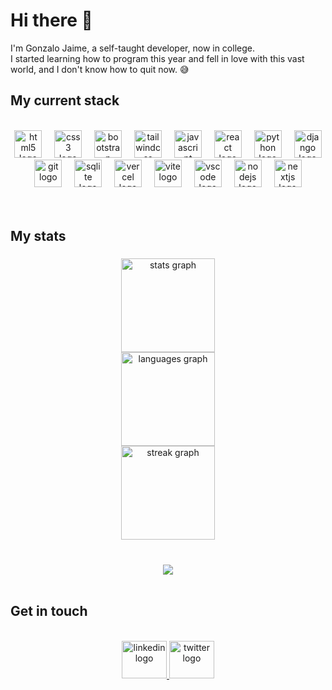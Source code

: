 # Hi there 👋

I'm Gonzalo Jaime, a self-taught developer, now in college.  
I started learning how to program this year and fell in love with this vast world, and I don't know how to quit now. 😅
<br/>

## My current stack
<br/>

<div align="center">
  <img src="https://skillicons.dev/icons?i=html" height="44" alt="html5 logo"  />
  <img width="12" />
  <img src="https://skillicons.dev/icons?i=css" height="44" alt="css3 logo"  />
  <img width="12" />
  <img src="https://skillicons.dev/icons?i=bootstrap" height="44" alt="bootstrap logo"  />
  <img width="12" />
  <img src="https://skillicons.dev/icons?i=tailwind" height="44" alt="tailwindcss logo"  />
  <img width="12" />
  <img src="https://skillicons.dev/icons?i=js" height="44" alt="javascript logo"  />
  <img width="12" />
  <img src="https://skillicons.dev/icons?i=react" height="44" alt="react logo"  />
  <img width="12" />
  <img src="https://skillicons.dev/icons?i=py" height="44" alt="python logo"  />
  <img width="12" />
  <img src="https://skillicons.dev/icons?i=django" height="44" alt="django logo"  />
  <img width="12" />
  <br/>
  <img src="https://skillicons.dev/icons?i=git" height="44" alt="git logo"  />
  <img width="12" />
  <img src="https://skillicons.dev/icons?i=sqlite" height="44" alt="sqlite logo"  />
  <img width="12" />
  <img src="https://skillicons.dev/icons?i=vercel" height="44" alt="vercel logo"  />
  <img width="12" />
  <img src="https://skillicons.dev/icons?i=vite" height="44" alt="vite logo"  />
  <img width="12" />
  <img src="https://skillicons.dev/icons?i=vscode" height="44" alt="vscode logo"  />
  <img width="12" />
  <img src="https://skillicons.dev/icons?i=nodejs" height="44" alt="nodejs logo"  />
  <img width="12" />
  <img src="https://skillicons.dev/icons?i=nextjs" height="44" alt="nextjs logo"  />
</div>
<br/>
<br/>

## My stats

<div align="center">
</div>

###

<div align="center">
  <img src="https://github-readme-stats.vercel.app/api?username=GzaJai&hide_title=true&hide_rank=true&show_icons=true&include_all_commits=true&count_private=true&disable_animations=false&theme=codeSTACKr&locale=en&hide_border=true&order=1" height="150" alt="stats graph" /> <br>
  <img src="https://github-readme-stats.vercel.app/api/top-langs?username=GzaJai&locale=en&hide_title=false&layout=compact&card_width=320&langs_count=5&theme=codeSTACKr&hide_border=true&order=2" height="150" alt="languages graph" /> <br>
  <img src="https://streak-stats.demolab.com?user=GzaJai&locale=en&mode=weekly&theme=codeSTACKr&hide_border=true&border_radius=5&order=3" height="150" alt="streak graph"  />
</div>

###
<br/>
<div align="center">
  <img src="https://profile-counter.glitch.me/GzaJai/count.svg?"  />
</div>
<br/>


## Get in touch

<br/>
<div align="center">
  <a href='https://www.linkedin.com/in/gjaimeguinazu/'>
    <img src="https://raw.githubusercontent.com/maurodesouza/profile-readme-generator/master/src/assets/icons/social/linkedin/default.svg" width="72" height="60" alt="linkedin logo"  />
  </a>
  <a href='https://twitter.com/Gonzaa_Jaime'>
    <img src="https://raw.githubusercontent.com/maurodesouza/profile-readme-generator/master/src/assets/icons/social/twitter/default.svg" width="72" height="60" alt="twitter logo"  />
  </a>
</div>
